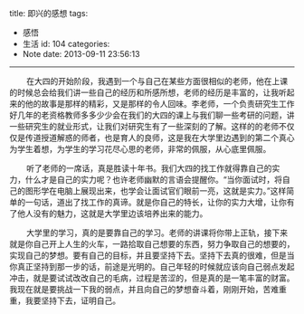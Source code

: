 title: 即兴的感想
tags:
  - 感悟
  - 生活
id: 104
categories:
  - Note
date: 2013-09-11 23:56:13
---

<span style="padding-left: 30px; font-size: 14px;">在大四的开始阶段，我遇到一个与自己在某些方面很相似的老师，他在上课的时候总会给我们讲一些自己的经历和所感所想，老师的经历是丰富的，让我听起来的他的故事是那样的精彩，又是那样的令人回味。李老师，一个负责研究生工作好几年的老资格教师多多少少会在我们的大四的课上与我们聊一些考研的问题，讲一些研究生的就业形式，让我们对研究生有了一些深刻的了解。这样的的老师不仅仅是传道授道解惑的师者，也是育人的良师，这是我在大学里边遇到的第二个真心为学生着想，为学生的学习花尽心思的老师，非常的佩服，从心底里佩服。</span>

<span style="padding-left: 30px; font-size: 14px;">听了老师的一席话，真是胜读十年书。我们大四的找工作就得靠自己的实力，什么才是自己的实力呢？也许老师幽默的言语会提醒你。“当你面试时，将自己的图形学在电脑上展现出来，也学会让面试官们眼前一亮，这就是实力。”这样简单的一句话，道出了找工作的真谛。就是你自己的特长，让你的实力大增，让你有了他人没有的魅力，这就是大学里边该培养出来的能力。</span>

<span style="padding-left: 30px; font-size: 14px;">大学里的学习，真的是要靠自己的学习。老师的讲课将你带上正轨，接下来就是你自己开上人生的火车，一路拾取自己想要的东西，努力争取自己的想要的，实现自己的梦想。要有自己的目标，并且要坚持下去。坚持下去真的很难，但是当你真正坚持到那一步的话，前途是光明的。自己年轻的时候就应该向自己弱点发起冲击，就是要试试改改自己的毛病，过程是苦涩的，但是真的是一笔丰富的财富。我现在就是要挑战一下我的弱点，并且向自己的梦想奋斗着，刚刚开始，苦难重重，我要坚持下去，证明自己。</span>